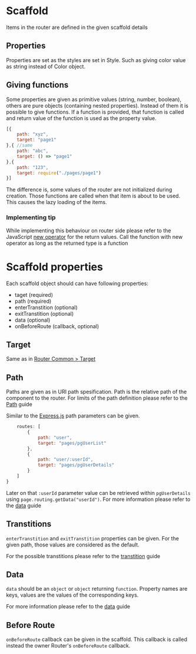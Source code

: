 # Scaffold
Items in the router are defined in the given scaffold details
## Properties
Properties are set as the styles are set in Style. Such as giving color value as string instead of Color object.

## Giving functions
Some properties are given as primitive values (string, number, boolean), others are pure objects (containing nested properties). Instead of them it is possible to give functions. If a function is provided, that function is called and return value of the function is used as the property value.
```javascript
[{
    path: "xyz",
    target: "page1"
},{ //same
    path: "abc",
    target: () => "page1"
},{
    path: "123",
    target: require("./pages/page1")
}]
```
The difference is, some values of the router are not initialized during creation. Those functions are called when that item is about to be used. This causes the lazy loading of the items.

### Implementing tip
While implementing this behaviour on router side please refer to the JavaScript [new operator](https://developer.mozilla.org/en-US/docs/Web/JavaScript/Reference/Operators/new#) for the return values. Call the function with new operator as long as the returned type is a function

# Scaffold properties
Each scaffold object should can have following properties:
- taget (required)
- path (required)
- enterTranstition (optional)
- exitTranstition (optional)
- data (optional)
- onBeforeRoute (callback, optional)
## Target
Same as in [Router Common > Target](./RouterCommon.md#target)
## Path
Paths are given as in URI path spesification. Path is the relative path of the component to the router.
For limits of the path definition please refer to the [Path](./Path.md#limits-of-definition) guide

Similar to the [Express.js](https://expressjs.com/en/guide/routing.html) path parameters can be given.
```javascript {
    routes: [
        {
            path: "user",
            target: "pages/pgUserList"
        },
        {
            path: "user/:userId",
            target: "pages/pgUserDetails"
        }
    ]
}
```
Later on that `:userId` parameter value can be retrieved within `pgUserDetails` using `page.routing.getData("userId")`. For more information please refer to the [data](./data.md) guide

## Transtitions
`enterTranstition` and `exitTranstition` properties can be given. For the given path, those values are considered as the default.

For the possible transtitions please refer to the [transtition](./transtition.md) guide
## Data
`data` should be an `object` or `object` returning `function`. Property names are keys, values are the values of the corresponding keys.

For more information please refer to the [data](./data.md) guide

## Before Route
`onBeforeRoute` callback can be given in the scaffold. This callback is called instead the owner Router's `onBeforeRoute` callback.